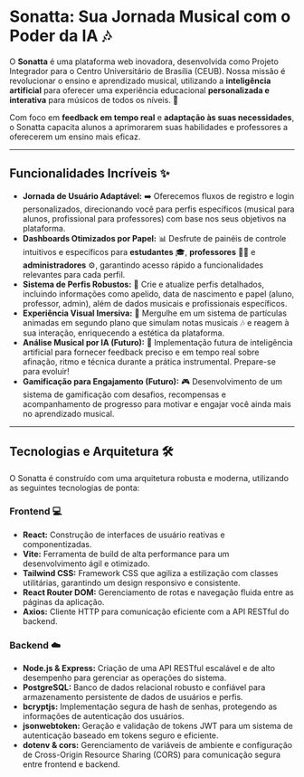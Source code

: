 # Sonatta: Sua Jornada Musical com o Poder da IA 🎶

O **Sonatta** é uma plataforma web inovadora, desenvolvida como Projeto Integrador para o Centro Universitário de Brasília (CEUB). Nossa missão é revolucionar o ensino e aprendizado musical, utilizando a **inteligência artificial** para oferecer uma experiência educacional **personalizada e interativa** para músicos de todos os níveis. 🚀

Com foco em **feedback em tempo real** e **adaptação às suas necessidades**, o Sonatta capacita alunos a aprimorarem suas habilidades e professores a oferecerem um ensino mais eficaz.

---

## Funcionalidades Incríveis ✨

* **Jornada de Usuário Adaptável:** ➡️ Oferecemos fluxos de registro e login personalizados, direcionando você para perfis específicos (musical para alunos, profissional para professores) com base nos seus objetivos na plataforma.
* **Dashboards Otimizados por Papel:** 📊 Desfrute de painéis de controle intuitivos e específicos para **estudantes** 🎓, **professores** 🧑‍🏫 e **administradores** ⚙️, garantindo acesso rápido a funcionalidades relevantes para cada perfil.
* **Sistema de Perfis Robustos:** 📝 Crie e atualize perfis detalhados, incluindo informações como apelido, data de nascimento e papel (aluno, professor, admin), além de dados musicais e profissionais específicos.
* **Experiência Visual Imersiva:** 🌌 Mergulhe em um sistema de partículas animadas em segundo plano que simulam notas musicais 🎶 e reagem à sua interação, enriquecendo a estética da plataforma.
* **Análise Musical por IA (Futuro):** 🤖 Implementação futura de inteligência artificial para fornecer feedback preciso e em tempo real sobre afinação, ritmo e técnica durante a prática instrumental. Prepare-se para evoluir!
* **Gamificação para Engajamento (Futuro):** 🎮 Desenvolvimento de um sistema de gamificação com desafios, recompensas e acompanhamento de progresso para motivar e engajar você ainda mais no aprendizado musical.

---

## Tecnologias e Arquitetura 🛠️

O Sonatta é construído com uma arquitetura robusta e moderna, utilizando as seguintes tecnologias de ponta:

### Frontend 💻

* **React:** Construção de interfaces de usuário reativas e componentizadas.
* **Vite:** Ferramenta de build de alta performance para um desenvolvimento ágil e otimizado.
* **Tailwind CSS:** Framework CSS que agiliza a estilização com classes utilitárias, garantindo um design responsivo e consistente.
* **React Router DOM:** Gerenciamento de rotas e navegação fluida entre as páginas da aplicação.
* **Axios:** Cliente HTTP para comunicação eficiente com a API RESTful do backend.

### Backend ☁️

* **Node.js & Express:** Criação de uma API RESTful escalável e de alto desempenho para gerenciar as operações do sistema.
* **PostgreSQL:** Banco de dados relacional robusto e confiável para armazenamento persistente de dados de usuários e perfis.
* **bcryptjs:** Implementação segura de hash de senhas, protegendo as informações de autenticação dos usuários.
* **jsonwebtoken:** Geração e validação de tokens JWT para um sistema de autenticação baseado em tokens seguro e eficiente.
* **dotenv & cors:** Gerenciamento de variáveis de ambiente e configuração de Cross-Origin Resource Sharing (CORS) para comunicação segura entre frontend e backend.
